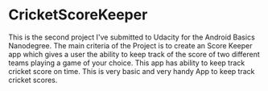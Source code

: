# CricketScoreKeeper
This is the second project I've submitted to Udacity for the Android Basics Nanodegree. The main criteria of the Project is to create an 
Score Keeper app which gives a user the ability to keep track of the score of two different teams playing a game of your choice.
This app has ability to keep track cricket score on time. This is very basic and very handy App to keep track cricket scores.



